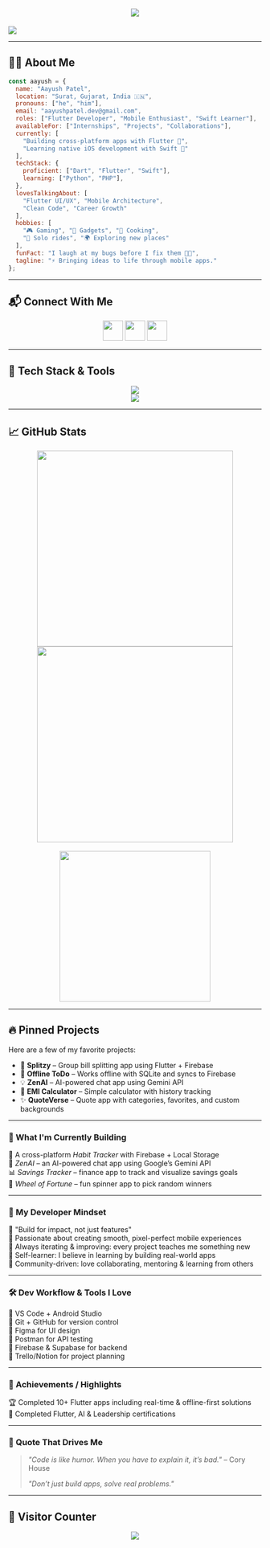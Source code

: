 <h1 align="center">
  <img src="https://readme-typing-svg.herokuapp.com/?font=Righteous&size=35&center=true&vCenter=true&width=500&height=70&duration=4000&lines=Hey+There!+👋;+I'm+Aayush+Patel!;+Flutter+Developer+From+India!;&color=42b883" />
</h1>

<img src="https://res.cloudinary.com/superfolio/image/upload/v1620689979/68747470733a2f2f692e70696e696d672e636f6d2f6f726967696e616c732f63362f33332f63322f63363333633230656465383266306530636564376435373064626533613166332e676966_yjuh2s.gif"/>

---

## 🙋‍♂️ About Me

```javascript
const aayush = {
  name: "Aayush Patel",
  location: "Surat, Gujarat, India 🇮🇳",
  pronouns: ["he", "him"],
  email: "aayushpatel.dev@gmail.com",
  roles: ["Flutter Developer", "Mobile Enthusiast", "Swift Learner"],
  availableFor: ["Internships", "Projects", "Collaborations"],
  currently: [
    "Building cross-platform apps with Flutter 💙",
    "Learning native iOS development with Swift 🍏"
  ],
  techStack: {
    proficient: ["Dart", "Flutter", "Swift"],
    learning: ["Python", "PHP"],
  },
  lovesTalkingAbout: [
    "Flutter UI/UX", "Mobile Architecture", 
    "Clean Code", "Career Growth"
  ],
  hobbies: [
    "🎮 Gaming", "📱 Gadgets", "🍳 Cooking",
    "🛵 Solo rides", "🌍 Exploring new places"
  ],
  funFact: "I laugh at my bugs before I fix them 🐞😂",
  tagline: "⚡ Bringing ideas to life through mobile apps."
};
```
---

## 📬 Connect With Me

<p align="center">
  <a href="https://github.com/Aayush014"><img src="https://skillicons.dev/icons?i=github" width="40" /></a>
  <a href="https://www.linkedin.com/in/aayush-patel-b55390296/"><img src="https://skillicons.dev/icons?i=linkedin" width="40" /></a>
  <a href="https://discordapp.com/users/822812589624393749"><img src="https://skillicons.dev/icons?i=discord" width="40" /></a>
</p>

---

## 🧰 Tech Stack & Tools

<div align="center">
  <img src="https://skillicons.dev/icons?i=dart,flutter,swift,c,cpp,java,python,php,sqlite" />
  <br />
  <img src="https://skillicons.dev/icons?i=firebase,supabase,vscode,androidstudio,figma,postman,github,netlify,vercel,dotnet" />
</div>

---

## 📈 GitHub Stats

<div align="center">
  <img src="https://github-readme-stats.vercel.app/api?username=AayushDev014&theme=vue-dark&show_icons=true&rank_icon=github&hide_border=true&count_private=true" width="390" />
  <img src="https://github-readme-streak-stats.herokuapp.com?user=AayushDev014&theme=vue-dark&hide_border=true" width="390" />
  <br/><br/>
  <img src="https://github-readme-stats.vercel.app/api/top-langs/?username=AayushDev014&layout=donut-vertical&theme=vue-dark&hide_border=true" width="300" />
</div>

---

## 🔥 Pinned Projects

Here are a few of my favorite projects:

* 📱 **Splitzy** – Group bill splitting app using Flutter + Firebase
* 📝 **Offline ToDo** – Works offline with SQLite and syncs to Firebase
* 💡 **ZenAI** – AI-powered chat app using Gemini API
* 🎯 **EMI Calculator** – Simple calculator with history tracking
* ✨ **QuoteVerse** – Quote app with categories, favorites, and custom backgrounds

---

### 🚧 What I'm Currently Building

🚀 A cross-platform *Habit Tracker* with Firebase + Local Storage  
🧠 *ZenAI* – an AI-powered chat app using Google’s Gemini API  
📊 *Savings Tracker* – finance app to track and visualize savings goals  
🎡 *Wheel of Fortune* – fun spinner app to pick random winners

---

### 🧠 My Developer Mindset

🧩 "Build for impact, not just features"  
📱 Passionate about creating smooth, pixel-perfect mobile experiences  
🔁 Always iterating & improving: every project teaches me something new  
🌱 Self-learner: I believe in learning by building real-world apps  
🤝 Community-driven: love collaborating, mentoring & learning from others

---

### 🛠️ Dev Workflow & Tools I Love

🔹 VS Code + Android Studio  
🔹 Git + GitHub for version control  
🔹 Figma for UI design  
🔹 Postman for API testing  
🔹 Firebase & Supabase for backend  
🔹 Trello/Notion for project planning  

---

### 🥇 Achievements / Highlights

🏆 Completed 10+ Flutter apps including real-time & offline-first solutions  
📜 Completed Flutter, AI & Leadership certifications  

---

### 💬 Quote That Drives Me

> *"Code is like humor. When you have to explain it, it’s bad."* – Cory House
> 
> *"Don’t just build apps, solve real problems."*

---

## 🧭 Visitor Counter

<p align="center">
  <img src="https://profile-counter.glitch.me/AayushDev014/count.svg" />
</p>
